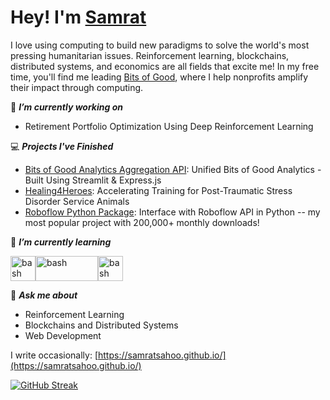 # Hey! I'm [Samrat](https://samratsahoo.com)

I love using computing to build new paradigms to solve the world's most pressing humanitarian issues. Reinforcement learning, blockchains, distributed systems, and economics are all fields that excite me! In my free time, you'll find me leading [Bits of Good](https://bitsofgood.org/), where I help nonprofits amplify their impact through computing.

🔭 ***I’m currently working on***
- Retirement Portfolio Optimization Using Deep Reinforcement Learning

💻 ***Projects I've Finished***
- [Bits of Good Analytics Aggregation API](https://github.com/GTBitsOfGood/bog-analytics/): Unified Bits of Good Analytics - Built Using Streamlit & Express.js 
- [Healing4Heroes](https://github.com/GTBitsOfGood/Healing4Heroes): Accelerating Training for Post-Traumatic Stress Disorder Service Animals
- [Roboflow Python Package](https://github.com/roboflow/roboflow-python): Interface with Roboflow API in Python -- my most popular project with 200,000+ monthly downloads! 

🌱 ***I’m currently learning***
<p align="left"><img src="https://global.discourse-cdn.com/standard17/uploads/libp2p/original/1X/aacb49457c3aace79a1038dd02996b402260215d.png" alt="bash" width="40" height="40"/><img src="https://upload.wikimedia.org/wikipedia/commons/thumb/0/05/Go_Logo_Blue.svg/1200px-Go_Logo_Blue.svg.png" alt="bash" width="100" height="40"/><img src="https://encrypted-tbn0.gstatic.com/images?q=tbn:ANd9GcQkh0pu45AFFx6ZTuDIOLkdIKL78kb4cVTntw&usqp=CAU" alt="bash" width="40" height="40"/>
  
💬 ***Ask me about***
- Reinforcement Learning
- Blockchains and Distributed Systems
- Web Development

I write occasionally: [https://samratsahoo.github.io/](https://samratsahoo.github.io/)
  
[![GitHub Streak](https://streak-stats.demolab.com?user=SamratSahoo&theme=dracula&hide_border=true)](https://git.io/streak-stats)
